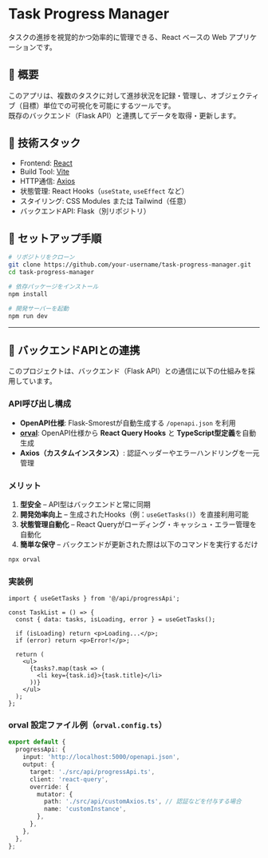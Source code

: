 # Task Progress Manager

タスクの進捗を視覚的かつ効率的に管理できる、React ベースの Web アプリケーションです。

## 📌 概要

このアプリは、複数のタスクに対して進捗状況を記録・管理し、オブジェクティブ（目標）単位での可視化を可能にするツールです。  
既存のバックエンド（Flask API）と連携してデータを取得・更新します。

## 🚀 技術スタック

- Frontend: [React](https://react.dev/)
- Build Tool: [Vite](https://vitejs.dev/)
- HTTP通信: [Axios](https://axios-http.com/)
- 状態管理: React Hooks（`useState`, `useEffect` など）
- スタイリング: CSS Modules または Tailwind（任意）
- バックエンドAPI: Flask（別リポジトリ）

## 🔧 セットアップ手順

```bash
# リポジトリをクローン
git clone https://github.com/your-username/task-progress-manager.git
cd task-progress-manager

# 依存パッケージをインストール
npm install

# 開発サーバーを起動
npm run dev
````

---

## 🔗 バックエンドAPIとの連携

このプロジェクトは、バックエンド（Flask API）との通信に以下の仕組みを採用しています。

### **API呼び出し構成**

* **OpenAPI仕様**: Flask-Smorestが自動生成する `/openapi.json` を利用
* **[orval](https://orval.dev/)**: OpenAPI仕様から **React Query Hooks** と **TypeScript型定義**を自動生成
* **Axios（カスタムインスタンス）**: 認証ヘッダーやエラーハンドリングを一元管理

### **メリット**

1. **型安全** – API型はバックエンドと常に同期
2. **開発効率向上** – 生成されたHooks（例：`useGetTasks()`）を直接利用可能
3. **状態管理自動化** – React Queryがローディング・キャッシュ・エラー管理を自動化
4. **簡単な保守** – バックエンドが更新された際は以下のコマンドを実行するだけ

```bash
npx orval
```

### **実装例**

```tsx
import { useGetTasks } from '@/api/progressApi';

const TaskList = () => {
  const { data: tasks, isLoading, error } = useGetTasks();

  if (isLoading) return <p>Loading...</p>;
  if (error) return <p>Error!</p>;

  return (
    <ul>
      {tasks?.map(task => (
        <li key={task.id}>{task.title}</li>
      ))}
    </ul>
  );
};
```

### **orval 設定ファイル例（`orval.config.ts`）**

```ts
export default {
  progressApi: {
    input: 'http://localhost:5000/openapi.json',
    output: {
      target: './src/api/progressApi.ts',
      client: 'react-query',
      override: {
        mutator: {
          path: './src/api/customAxios.ts', // 認証などを付与する場合
          name: 'customInstance',
        },
      },
    },
  },
};
```


